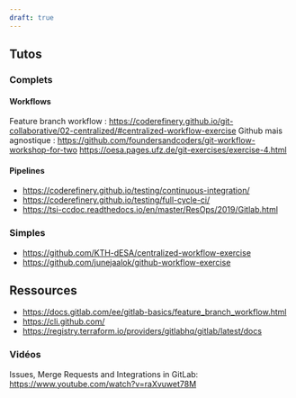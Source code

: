 ```yaml
---
draft: true
---
```


## Tutos


### Complets
#### Workflows
Feature branch workflow : https://coderefinery.github.io/git-collaborative/02-centralized/#centralized-workflow-exercise
Github mais agnostique : https://github.com/foundersandcoders/git-workflow-workshop-for-two
https://oesa.pages.ufz.de/git-exercises/exercise-4.html

#### Pipelines
- https://coderefinery.github.io/testing/continuous-integration/
- https://coderefinery.github.io/testing/full-cycle-ci/
- https://tsi-ccdoc.readthedocs.io/en/master/ResOps/2019/Gitlab.html

### Simples
- https://github.com/KTH-dESA/centralized-workflow-exercise
- https://github.com/junejaalok/github-workflow-exercise

## Ressources
- https://docs.gitlab.com/ee/gitlab-basics/feature_branch_workflow.html
- https://cli.github.com/
- https://registry.terraform.io/providers/gitlabhq/gitlab/latest/docs

### Vidéos
Issues, Merge Requests and Integrations in GitLab:
https://www.youtube.com/watch?v=raXvuwet78M